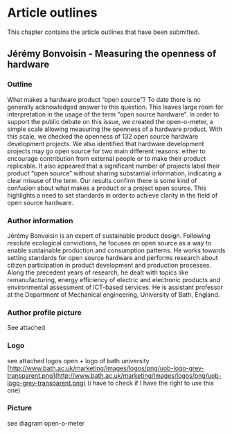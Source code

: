 # Article outlines

This chapter contains the article outlines that have been submitted.

## Jérémy Bonvoisin - Measuring the openness of hardware

### Outline

What makes a hardware product “open source”? To date there is no generally acknowledged answer to this question. This leaves large room for interpretation in the usage of the term “open source hardware”. In order to support the public debate on this issue, we created the open-o-meter, a simple scale allowing measuring the openness of a hardware product. With this scale, we checked the openness of 132 open source hardware development projects. We also identified that hardware development projects may go open source for two main different reasons: either to encourage contribution from external people or to make their product replicable. It also appeared that a significant number of projects label their product “open source” without sharing substantial information, indicating a clear misuse of the term. Our results confirm there is some kind of confusion about what makes a product or a project open source. This highlights a need to set standards in order to achieve clarity in the field of open source hardware.

### Author information

Jérémy Bonvoisin is an expert of sustainable product design. Following resolute ecological convictions, he focuses on open source as a way to enable sustainable production and consumption patterns. He works towards setting standards for open source hardware and performs research about citizen participation in product development and production processes. Along the precedent years of research, he dealt with topics like remanufacturing, energy efficiency of electric and electronic products and environmental assessment of ICT-based services. He is assistant professor at the Department of Mechanical engineering, University of Bath, England.

### Author profile picture

See attached

### Logo

see attached logos open + logo of bath university [http://www.bath.ac.uk/marketing/images/logos/png/uob-logo-grey-transparent.png](http://www.bath.ac.uk/marketing/images/logos/png/uob-logo-grey-transparent.png) \(i have to check if I have the right to use this one\)

### Picture

see diagram open-o-meter

